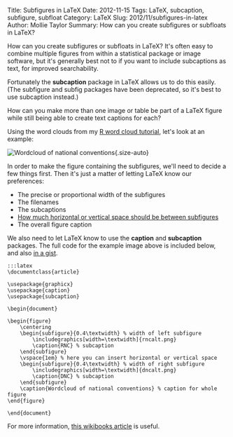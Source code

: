 Title: Subfigures in LaTeX
Date: 2012-11-15
Tags: LaTeX, subcaption, subfigure, subfloat
Category: LaTeX
Slug: 2012/11/subfigures-in-latex
Author: Mollie Taylor
Summary: How can you create subfigures or subfloats in LaTeX?

How can you create subfigures or subfloats in LaTeX? It's often easy to combine multiple figures from within a statistical package or image software, but it's generally best not to if you want to include subcaptions as text, for improved searchability.

Fortunately the **subcaption** package in LaTeX allows us to do this easily. (The subfigure and subfig packages have been deprecated, so it's best to use subcaption instead.)

How can you make more than one image or table be part of a LaTeX figure while still being able to create text captions for each?

Using the word clouds from my [R word cloud tutorial]({filename}r-word-clouds.md), let's look at an example:

![Wordcloud of national conventions]({filename}images/latex-wordcloud.png){.size-auto}

In order to make the figure containing the subfigures, we'll need to decide a few things first. Then it's just a matter of letting LaTeX know our preferences:

* The precise or proportional width of the subfigures
* The filenames
* The subcaptions
* [How much horizontal or vertical space should be between subfigures]({filename}latex-white-space.md)
* The overall figure caption

We also need to let LaTeX know to use the **caption** and **subcaption** packages. The full code for the example image above is included below, and also [in a gist](https://gist.github.com/3984730).

	:::latex
	\documentclass{article}

	\usepackage{graphicx}
	\usepackage{caption}
	\usepackage{subcaption}

	\begin{document}

	\begin{figure}
		\centering
		\begin{subfigure}{0.4\textwidth} % width of left subfigure
			\includegraphics[width=\textwidth]{rncalt.png}
			\caption{RNC} % subcaption
		\end{subfigure}
		\vspace{1em} % here you can insert horizontal or vertical space
		\begin{subfigure}{0.4\textwidth} % width of right subfigure
			\includegraphics[width=\textwidth]{dncalt.png}
			\caption{DNC} % subcaption
		\end{subfigure}
		\caption{Wordcloud of national conventions} % caption for whole figure
	\end{figure}

	\end{document}

For more information, [this wikibooks article](http://en.wikibooks.org/wiki/LaTeX/Floats,_Figures_and_Captions#Subfloats) is useful.

